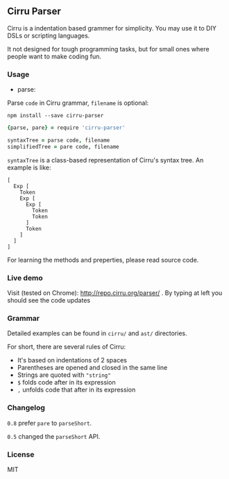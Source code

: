 
Cirru Parser
------

Cirru is a indentation based grammer for simplicity.
You may use it to DIY DSLs or scripting languages.

It not designed for tough programming tasks,
but for small ones where people want to make coding fun.

### Usage

* parse:

Parse `code` in Cirru grammar, `filename` is optional:

```
npm install --save cirru-parser
```

```coffee
{parse, pare} = require 'cirru-parser'

syntaxTree = parse code, filename
simplifiedTree = pare code, filename
```

`syntaxTree` is a class-based representation of Cirru's syntax tree.
An example is like:

```
[
  Exp [
    Token
    Exp [
      Exp [
        Token
        Token
      ]
      Token
    ]
  ]
]
```

For learning the methods and preperties, please read source code.

### Live demo

Visit (tested on Chrome): http://repo.cirru.org/parser/ .
By typing at left you should see the code updates

### Grammar

Detailed examples can be found in `cirru/` and `ast/` directories.

For short, there are several rules of Cirru:

* It's based on indentations of 2 spaces
* Parentheses are opened and closed in the same line
* Strings are quoted with `"string"`
* `$` folds code after in its expression
* `,` unfolds code that after in its expression

### Changelog

`0.8` prefer `pare` to `parseShort`.

`0.5` changed the `parseShort` API.

### License

MIT